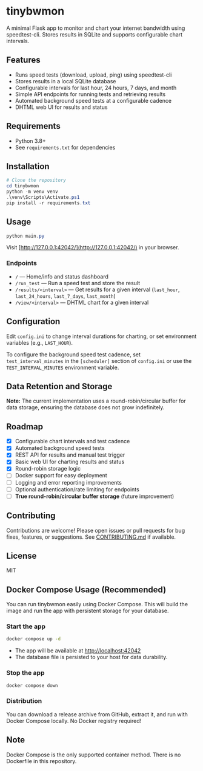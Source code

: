 # tinybwmon

A minimal Flask app to monitor and chart your internet bandwidth using speedtest-cli. Stores results in SQLite and supports configurable chart intervals.

## Features
- Runs speed tests (download, upload, ping) using speedtest-cli
- Stores results in a local SQLite database
- Configurable intervals for last hour, 24 hours, 7 days, and month
- Simple API endpoints for running tests and retrieving results
- Automated background speed tests at a configurable cadence
- DHTML web UI for results and status

## Requirements
- Python 3.8+
- See `requirements.txt` for dependencies

## Installation
```powershell
# Clone the repository
cd tinybwmon
python -m venv venv
.\venv\Scripts\Activate.ps1
pip install -r requirements.txt
```

## Usage
```powershell
python main.py
```
Visit [http://127.0.0.1:42042/](http://127.0.0.1:42042/) in your browser.

### Endpoints
- `/` — Home/info and status dashboard
- `/run_test` — Run a speed test and store the result
- `/results/<interval>` — Get results for a given interval (`last_hour`, `last_24_hours`, `last_7_days`, `last_month`)
- `/view/<interval>` — DHTML chart for a given interval

## Configuration
Edit `config.ini` to change interval durations for charting, or set environment variables (e.g., `LAST_HOUR`).

To configure the background speed test cadence, set `test_interval_minutes` in the `[scheduler]` section of `config.ini` or use the `TEST_INTERVAL_MINUTES` environment variable.

## Data Retention and Storage
**Note:** The current implementation uses a round-robin/circular buffer for data storage, ensuring the database does not grow indefinitely.

## Roadmap
- [x] Configurable chart intervals and test cadence
- [x] Automated background speed tests
- [x] REST API for results and manual test trigger
- [x] Basic web UI for charting results and status
- [x] Round-robin storage logic
- [ ] Docker support for easy deployment
- [ ] Logging and error reporting improvements
- [ ] Optional authentication/rate limiting for endpoints
- [ ] **True round-robin/circular buffer storage** (future improvement)

## Contributing
Contributions are welcome! Please open issues or pull requests for bug fixes, features, or suggestions. See [CONTRIBUTING.md](CONTRIBUTING.md) if available.

## License
MIT

## Docker Compose Usage (Recommended)
You can run tinybwmon easily using Docker Compose. This will build the image and run the app with persistent storage for your database.

### Start the app
```sh
docker compose up -d
```

- The app will be available at [http://localhost:42042](http://localhost:42042)
- The database file is persisted to your host for data durability.

### Stop the app
```sh
docker compose down
```

### Distribution
You can download a release archive from GitHub, extract it, and run with Docker Compose locally. No Docker registry required!

## Note
Docker Compose is the only supported container method. There is no Dockerfile in this repository.
